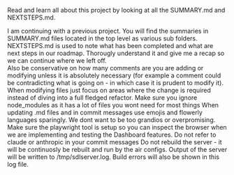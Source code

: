 Read and learn all about this project by looking at all the SUMMARY.md and NEXTSTEPS.md.  

I am continuing with a previous project.  You will find the summaries in SUMMARY.md files located in the top level as various sub folders.  NEXTSTEPS.md is used to note what has been completed and what are next steps in our roadmap.
Thorougly understand it and give me a recap so we can continue where we left off.   
Also be conservative on how many comments are you are adding or modifying unless it is absolutely necessary (for example a comment could be contradicting what is going on - in which case it is prudent to modify it).  
When modifying files just focus on areas where the change is required instead of diving into a full fledged refactor.
Make sure you ignore node_modules as it has a lot of files you wont need for most things
When updating .md files and in commit messages use emojis and flowerly languages sparingly.  We dont want to be too grandios or overpromising.
Make sure the playwright tool is setup so you can inspect the browser when we are implementing and testing the Dashboard features.
Do not refer to claude or anthropic in your commit messages
Do not rebuild the server - it will be continuosly be rebuilt and run by the air configs.  Output of the server will be written to /tmp/sdlserver.log.  Build errors will also be shown in this log file.

